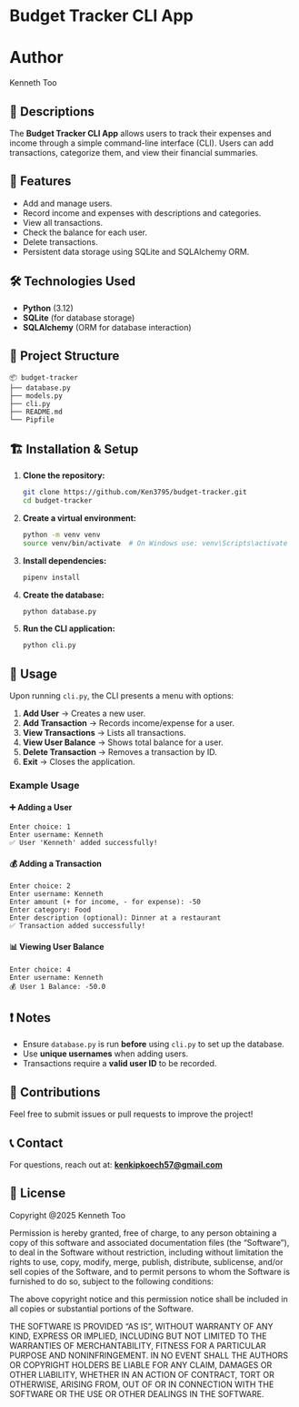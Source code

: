 # Budget Tracker CLI App

# Author
Kenneth Too

## 📌 Descriptions
The **Budget Tracker CLI App** allows users to track their expenses and income through a simple command-line interface (CLI). Users can add transactions, categorize them, and view their financial summaries.

## 🚀 Features
- Add and manage users.
- Record income and expenses with descriptions and categories.
- View all transactions.
- Check the balance for each user.
- Delete transactions.
- Persistent data storage using SQLite and SQLAlchemy ORM.

## 🛠️ Technologies Used
- **Python** (3.12)
- **SQLite** (for database storage)
- **SQLAlchemy** (ORM for database interaction)

## 📂 Project Structure
```
📦 budget-tracker
├── database.py         
├── models.py           
├── cli.py              
├── README.md           
└── Pipfile             
```

## 🏗️ Installation & Setup
1. **Clone the repository:**
   ```sh
   git clone https://github.com/Ken3795/budget-tracker.git
   cd budget-tracker
   ```

2. **Create a virtual environment:** 

   ```sh
   python -m venv venv
   source venv/bin/activate  # On Windows use: venv\Scripts\activate
   ```

3. **Install dependencies:**
   
   ```sh
   pipenv install
   ```

4. **Create the database:**
   ```sh
   python database.py
   ```

5. **Run the CLI application:**
   ```sh
   python cli.py
   ```

## 📖 Usage
Upon running `cli.py`, the CLI presents a menu with options:

1. **Add User** → Creates a new user.
2. **Add Transaction** → Records income/expense for a user.
3. **View Transactions** → Lists all transactions.
4. **View User Balance** → Shows total balance for a user.
5. **Delete Transaction** → Removes a transaction by ID.
6. **Exit** → Closes the application.

### Example Usage
#### ➕ Adding a User
```
Enter choice: 1
Enter username: Kenneth
✅ User 'Kenneth' added successfully!
```

#### 💰 Adding a Transaction
```
Enter choice: 2
Enter username: Kenneth
Enter amount (+ for income, - for expense): -50
Enter category: Food
Enter description (optional): Dinner at a restaurant
✅ Transaction added successfully!
```

#### 📊 Viewing User Balance
```
Enter choice: 4
Enter username: Kenneth
💰 User 1 Balance: -50.0
```

## ❗ Notes
- Ensure `database.py` is run **before** using `cli.py` to set up the database.
- Use **unique usernames** when adding users.
- Transactions require a **valid user ID** to be recorded.

## 🤝 Contributions
Feel free to submit issues or pull requests to improve the project!

## 📞 Contact
For questions, reach out at: **kenkipkoech57@gmail.com**


## 📜 License
Copyright @2025 Kenneth Too

Permission is hereby granted, free of charge, to any person obtaining a copy of this software and associated documentation files (the “Software”), to deal in the Software without restriction, including without limitation the rights to use, copy, modify, merge, publish, distribute, sublicense, and/or sell copies of the Software, and to permit persons to whom the Software is furnished to do so, subject to the following conditions:

The above copyright notice and this permission notice shall be included in all copies or substantial portions of the Software.

THE SOFTWARE IS PROVIDED “AS IS”, WITHOUT WARRANTY OF ANY KIND, EXPRESS OR IMPLIED, INCLUDING BUT NOT LIMITED TO THE WARRANTIES OF MERCHANTABILITY, FITNESS FOR A PARTICULAR PURPOSE AND NONINFRINGEMENT. IN NO EVENT SHALL THE AUTHORS OR COPYRIGHT HOLDERS BE LIABLE FOR ANY CLAIM, DAMAGES OR OTHER LIABILITY, WHETHER IN AN ACTION OF CONTRACT, TORT OR OTHERWISE, ARISING FROM, OUT OF OR IN CONNECTION WITH THE SOFTWARE OR THE USE OR OTHER DEALINGS IN THE SOFTWARE.
